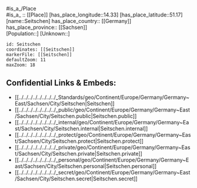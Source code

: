 ﻿---
location: [51.17,14.33] 
mapzoom: [7,12] 
mapmarker: city 
type: City
tags:
- geo/City


SpocWebEntityId: 34186
isDeleted: false
confidential: public

---
#is_a_/Place  
#is_a_ :: [[Place]] 
[has_place_longitude::14.33] 
[has_place_latitude::51.17] 
[name::Seitschen] 
has_place_country:: [[Germany]]  
has_place_province:: [[Sachsen]]  
[Population::] 
[Unknown::] 


```leaflet
id: Seitschen
coordinates: [[Seitschen]] 
markerFile: [[Seitschen]] 
defaultZoom: 11 
maxZoom: 18
```


## Confidential Links & Embeds: 
- [[../../../../../../../../_Standards/geo/Continent/Europe/Germany/Germany~East/Sachsen/City/Seitschen|Seitschen]] 
- [[../../../../../../../../_public/geo/Continent/Europe/Germany/Germany~East/Sachsen/City/Seitschen.public|Seitschen.public]] 
- [[../../../../../../../../_internal/geo/Continent/Europe/Germany/Germany~East/Sachsen/City/Seitschen.internal|Seitschen.internal]] 
- [[../../../../../../../../_protect/geo/Continent/Europe/Germany/Germany~East/Sachsen/City/Seitschen.protect|Seitschen.protect]] 
- [[../../../../../../../../_private/geo/Continent/Europe/Germany/Germany~East/Sachsen/City/Seitschen.private|Seitschen.private]] 
- [[../../../../../../../../_personal/geo/Continent/Europe/Germany/Germany~East/Sachsen/City/Seitschen.personal|Seitschen.personal]] 
- [[../../../../../../../../_secret/geo/Continent/Europe/Germany/Germany~East/Sachsen/City/Seitschen.secret|Seitschen.secret]] 
